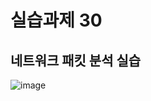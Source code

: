 # 실습과제 30

## 네트워크 패킷 분석 실습
![image](https://github.com/user-attachments/assets/d9be47c2-6fde-4ca9-b708-cc81709b7713)
